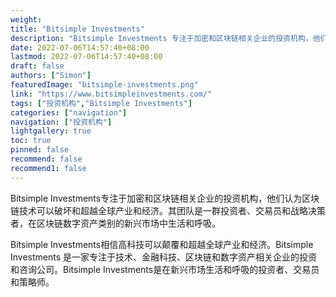 ```yaml
---
weight: 
title: "Bitsimple Investments"
description: "Bitsimple Investments 专注于加密和区块链相关企业的投资机构，他们认为区块链技术可以破坏和超越全球产业和经济"
date: 2022-07-06T14:57:40+08:00
lastmod: 2022-07-06T14:57:40+08:00
draft: false
authors: ["Simon"]
featuredImage: "bitsimple-investments.png"
link: "https://www.bitsimpleinvestments.com/"
tags: ["投资机构","Bitsimple Investments"]
categories: ["navigation"]
navigation: ["投资机构"]
lightgallery: true
toc: true
pinned: false
recommend: false
recommend1: false
---
```

Bitsimple Investments专注于加密和区块链相关企业的投资机构，他们认为区块链技术可以破坏和超越全球产业和经济。其团队是一群投资者、交易员和战略决策者，在区块链数字资产类别的新兴市场中生活和呼吸。

Bitsimple Investments相信高科技可以颠覆和超越全球产业和经济。Bitsimple Investments 是一家专注于技术、金融科技、区块链和数字资产相关企业的投资和咨询公司。Bitsimple Investments是在新兴市场生活和呼吸的投资者、交易员和策略师。